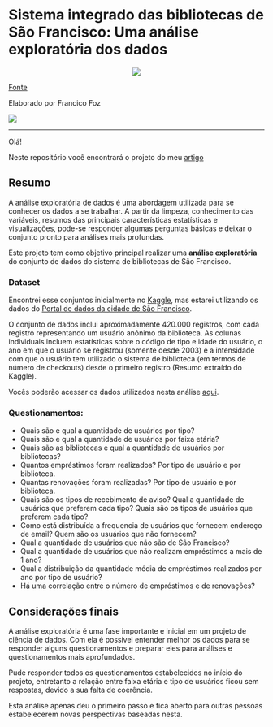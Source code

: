# Sistema integrado das bibliotecas de São Francisco: Uma análise exploratória dos dados

<p align="center"> 
<img src="https://cdn.vox-cdn.com/thumbor/ACMFacaANxBvqsRvN-Ps3WgG_Z8=/0x0:4221x2814/970x728/filters:focal(1774x1070:2448x1744):format(webp):no_upscale()/cdn.vox-cdn.com/uploads/chorus_image/image/62631916/14260954879_6846eafd66_o.0.jpg"></a> 
</p>

[Fonte](https://thewandererliteraryjournal.wordpress.com/2017/08/03/beautiful-public-california-libraries)


Elaborado por Francico Foz

<a href="https://img.shields.io/badge/author-gustavolq-blue.svg)](https://www.linkedin.com/in/francisco-tadeu-foz/" target="_blank"><img src="https://img.shields.io/badge/-LinkedIn-%230077B5?style=for-the-badge&logo=linkedin&logoColor=white" target="_blank"></a>  

---

Olá! 

Neste repositório você encontrará o projeto do meu [artigo](https://franciscofoz.medium.com/explorando-os-dados-das-bibliotecas-de-s%C3%A3o-francisco-36a904cb9c2a) 


## Resumo
A análise exploratória de dados é uma abordagem utilizada para se conhecer os dados a se trabalhar. 
A partir da limpeza, conhecimento das variáveis, resumos das principais características estatísticas e visualizações, pode-se responder algumas perguntas básicas e deixar o conjunto pronto para análises mais profundas.

Este projeto tem como objetivo principal realizar uma **análise exploratória** do conjunto de dados do sistema de bibliotecas de São Francisco. 

### Dataset

Encontrei esse conjuntos inicialmente no [Kaggle](https://www.kaggle.com/datasf/sf-library-usage-data?select=Library_Usage.csv), mas estarei utilizando os dados do [Portal de dados da cidade de São Francisco](https://data.sfgov.org/Culture-and-Recreation/Library-Usage/qzz6-2jup).

O conjunto de dados inclui aproximadamente 420.000 registros, com cada registro representando um usuário anônimo da biblioteca. As colunas individuais incluem estatísticas sobre o código de tipo e idade do usuário, o ano em que o usuário se registrou (somente desde 2003) e a intensidade com que o usuário tem utilizado o sistema de biblioteca (em termos de número de checkouts) desde o primeiro registro (Resumo extraído do Kaggle). 

Vocês poderão acessar os dados utilizados nesta análise [aqui](https://drive.google.com/file/d/1wTom0A8SRd7XlR-pBqu720O1rhOR41uD/view?usp=sharing).


### Questionamentos:
*    Quais são e qual a quantidade de usuários por tipo?
*    Quais são e qual a quantidade de usuários por faixa etária?
*    Quais são as bibliotecas e qual a quantidade de usuários  por bibliotecas?
*    Quantos empréstimos foram realizados? Por tipo de usuário e por biblioteca.
*    Quantas renovações foram realizadas? Por tipo de usuário e por biblioteca.
*    Quais são os tipos de recebimento de aviso? Qual a quantidade de usuários que preferem cada tipo? Quais são os tipos de usuários que preferem cada tipo?
*    Como está distribuída a frequencia de usuários que fornecem endereço de email? Quem são os usuários que não fornecem? 
*    Qual a quantidade de usuários que não são de São Francisco?
*    Qual a quantidade de usuários que não realizam empréstimos a mais de 1 ano?
*    Qual a distribuição da quantidade média de empréstimos realizados por ano por tipo de usuário?
*    Há uma correlação entre o número de empréstimos e de renovações?




## Considerações finais

A análise exploratória é uma fase importante e inicial em um projeto de ciência de dados. Com ela é possível entender melhor os dados para se responder alguns questionamentos e preparar eles para análises e questionamentos mais aprofundados.

Pude responder todos os questionamentos estabelecidos no início do projeto, entretanto a relação entre faixa etária e tipo de usuários ficou sem respostas, devido a sua falta de coerência.


Esta análise apenas deu o primeiro passo e fica aberto para outras pessoas estabelecerem novas perspectivas baseadas nesta.
